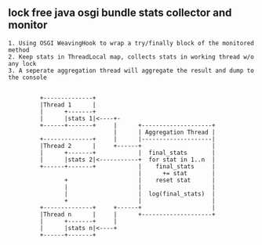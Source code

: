 lock free java osgi bundle stats collector and monitor
--------------------------------------------------------

    1. Using OSGI WeavingHook to wrap a try/finally block of the monitored method
    2. Keep stats in ThreadLocal map, collects stats in working thread w/o any lock
    3. A seperate aggregation thread will aggregate the result and dump to the console


             +--------------+
             |Thread 1      |
             |      +-------+
             |      |stats 1|<----+-
             +------+-------+     |      +--------------------+
                                  |      | Aggregation Thread |
             +--------------+     |      |--------------------|
             |Thread 2      |     +------+                    |
             |      +-------+            |  final_stats       |
             |      |stats 2|<-----------+  for stat in 1..n  |
             +------+-------+            |    final_stats     |
                                         |      += stat       |
                    +                    |    reset stat      |
                    |                    |                    |
                    |                    |  log(final_stats)  |
                    +                    |                    |
             +--------------+     +------+                    |
             |Thread n      |     |      +--------------------+
             |      +-------+     |
             |      |stats n|<----+
             +------+-------+
